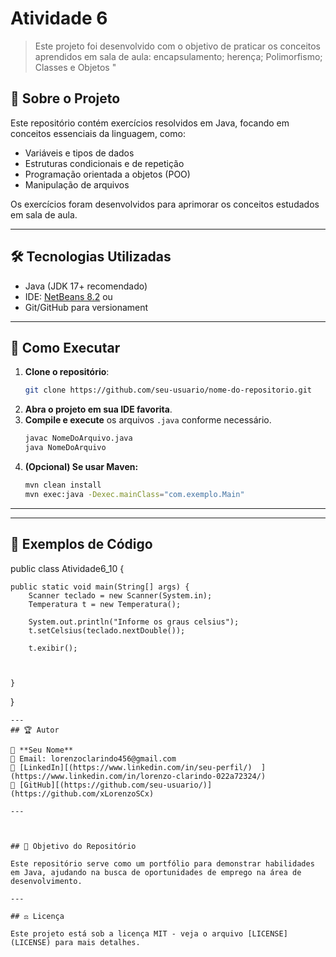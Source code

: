# Atividade 6

> Este projeto foi desenvolvido com o objetivo de praticar os conceitos aprendidos em sala de aula: encapsulamento; herença; Polimorfismo; Classes e Objetos "

## 📌 Sobre o Projeto

Este repositório contém exercícios resolvidos em Java, focando em conceitos essenciais da linguagem, como:

- Variáveis e tipos de dados
- Estruturas condicionais e de repetição
- Programação orientada a objetos (POO)
- Manipulação de arquivos


Os exercícios foram desenvolvidos para aprimorar os conceitos estudados em sala de aula.

---
## 🛠️ Tecnologias Utilizadas

- Java (JDK 17+ recomendado)
- IDE: [NetBeans  8.2]( https://netbeans.apache.org/front/main/download/) ou 
- Git/GitHub para versionament

---

## 🚀 Como Executar

1. **Clone o repositório**:
   ```bash
   git clone https://github.com/seu-usuario/nome-do-repositorio.git
   ```
2. **Abra o projeto em sua IDE favorita**.
3. **Compile e execute** os arquivos `.java` conforme necessário.
   ```bash
   javac NomeDoArquivo.java
   java NomeDoArquivo
   ```
4. **(Opcional) Se usar Maven:**
   ```bash
   mvn clean install
   mvn exec:java -Dexec.mainClass="com.exemplo.Main"
   ```
---
---
## 📖 Exemplos de Código

public class Atividade6_10 {

    public static void main(String[] args) {
        Scanner teclado = new Scanner(System.in);
        Temperatura t = new Temperatura();
        
        System.out.println("Informe os graus celsius");
        t.setCelsius(teclado.nextDouble());
        
        t.exibir();
        
        
        
    }
    
}
```
---
## 🏆 Autor

👤 **Seu Nome**  
📧 Email: lorenzoclarindo456@gmail.com
🔗 [LinkedIn][(https://www.linkedin.com/in/seu-perfil/)  ](https://www.linkedin.com/in/lorenzo-clarindo-022a72324/)
🔗 [GitHub][(https://github.com/seu-usuario/)](https://github.com/xLorenzoSCx)

---



## 🎯 Objetivo do Repositório

Este repositório serve como um portfólio para demonstrar habilidades em Java, ajudando na busca de oportunidades de emprego na área de desenvolvimento.

---

## ⚖️ Licença

Este projeto está sob a licença MIT - veja o arquivo [LICENSE](LICENSE) para mais detalhes.
